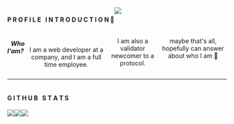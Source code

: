 <div align="center">
  <div style="display: flex; align-items: flex-start;">
  <h4><b>P R O F I L E &nbsp; I N T R O D U C T I O N 👋</b></h4>
  <img align="top" src="https://komarev.com/ghpvc/?username=iqblmynwr88&color=blueviolet"/>
  </div>
</div>
<div align="center">
  <div style="display: flex; align-items: flex-start;">
  <br />
<h4><i> &nbsp;Who I'am?&nbsp;&nbsp;</h4></i>
<br />
<br />
I am a web developer at a company, and I am a full time employee.

I am also a validator newcomer to a protocol.

maybe that's all, hopefully can answer about who I am 🎉
  </div>
</div>
<hr>

<div align="center">
  <div style="display: flex; align-items: flex-start;">
  <h4><b>G I T H U B &nbsp; S T A T S</b></h4>
  <hr>
  </div>
</div>

<div align="center">
  <div style="display: flex; align-items: flex-start;">
    <img align="top" src="https://github-readme-stats.vercel.app/api?username=iqblmynwr88&show_icons=true&theme=nightowl"/>
<br />
<br />
    <img align="top" src="https://github-readme-streak-stats.herokuapp.com/?user=iqblmynwr88&theme=nightowl&date_format=M%20j%5B%2C%20Y%5D"/>
<br />
<br />
   <img align="down" src="https://github-readme-stats.vercel.app/api/top-langs/?username=iqblmynwr88&layout=compact&theme=nightowl"/>
  </div>
</div>
<!--
**iqblmynwr88/iqblmynwr88** is a ✨ _special_ ✨ repository because its `README.md` (this file) appears on your GitHub profile.

Here are some ideas to get you started:

- 🔭 I’m currently working on ...
- 🌱 I’m currently learning ...
- 👯 I’m looking to collaborate on ...
- 🤔 I’m looking for help with ...
- 💬 Ask me about ...
- 📫 How to reach me: ...
- 😄 Pronouns: ...
- ⚡ Fun fact: ...
-->
